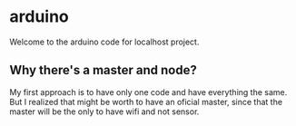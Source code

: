 # arduino
Welcome to the arduino code for localhost project.

## Why there's a master and node?
My first approach is to have only one code and have everything the same.
But I realized that might be worth to have an oficial master, since that the master will be the only to have wifi and not sensor. 
